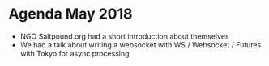 # Agenda May 2018

* NGO Saltpound.org had a short introduction about themselves
* We had a talk about writing a websocket with WS / Websocket / Futures with Tokyo for async processing
